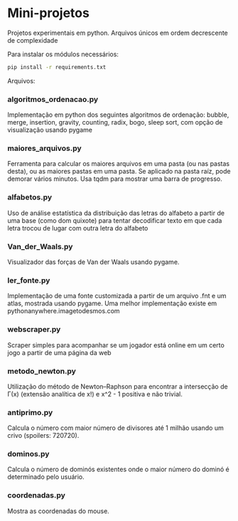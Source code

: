 # Mini-projetos
Projetos experimentais em python. Arquivos únicos em ordem decrescente de complexidade

Para instalar os módulos necessários:
```bash
pip install -r requirements.txt
```

Arquivos:

### algoritmos_ordenacao.py
Implementação em python dos seguintes algoritmos de ordenação: bubble, merge, insertion, gravity, counting, radix, bogo, sleep sort, com opção de visualização usando pygame

### maiores_arquivos.py
Ferramenta para calcular os maiores arquivos em uma pasta (ou nas pastas desta), ou as maiores pastas em uma pasta. Se aplicado na pasta raíz, pode demorar vários minutos. Usa tqdm para mostrar uma barra de progresso.

### alfabetos.py
Uso de análise estatística da distribuição das letras do alfabeto a partir de uma base (como dom quixote) para tentar decodificar texto em que cada letra trocou de lugar com outra letra do alfabeto

### Van_der_Waals.py
Visualizador das forças de Van der Waals usando pygame.

### ler_fonte.py
Implementação de uma fonte customizada a partir de um arquivo .fnt e um atlas, mostrada usando pygame. Uma melhor implementação existe em pythonanywhere.imagetodesmos.com

### webscraper.py
Scraper simples para acompanhar se um jogador está online em um certo jogo a partir de uma página da web

### metodo_newton.py
Utilização do método de Newton–Raphson para encontrar a intersecção de Γ(x) (extensão analítica de x!) e x^2 - 1 positiva e não trivial.

### antiprimo.py
Calcula o número com maior número de divisores até 1 milhão usando um crivo (spoilers: 720720).

### dominos.py
Calcula o número de dominós existentes onde o maior número do dominó é determinado pelo usuário.

### coordenadas.py
Mostra as coordenadas do mouse.
